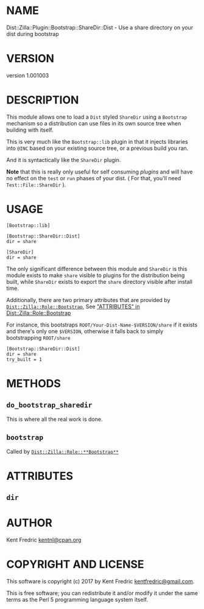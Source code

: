 # NAME

Dist::Zilla::Plugin::Bootstrap::ShareDir::Dist - Use a share directory on your dist during bootstrap

# VERSION

version 1.001003

# DESCRIPTION

This module allows one to load a `Dist` styled `ShareDir` using a `Bootstrap`
mechanism so a distribution can use files in its own source tree when building with itself.

This is very much like the `Bootstrap::lib` plugin in that it injects libraries into
`@INC` based on your existing source tree, or a previous build you ran.

And it is syntactically like the `ShareDir` plugin.

**Note** that this is really only useful for self consuming _plugins_ and will have no effect
on the `test` or `run` phases of your dist. ( For that, you'll need `Test::File::ShareDir` ).

# USAGE

    [Bootstrap::lib]

    [Bootstrap::ShareDir::Dist]
    dir = share

    [ShareDir]
    dir = share

The only significant difference between this module and `ShareDir` is this module exists to make `share` visible to
plugins for the distribution being built, while `ShareDir` exists to export the `share` directory visible after install time.

Additionally, there are two primary attributes that are provided by [`Dist::Zilla::Role::Bootstrap`](https://metacpan.org/pod/Dist::Zilla::Role::Bootstrap), See ["ATTRIBUTES" in Dist::Zilla::Role::Bootstrap](https://metacpan.org/pod/Dist::Zilla::Role::Bootstrap#ATTRIBUTES)

For instance, this bootstraps `ROOT/Your-Dist-Name-$VERSION/share` if it exists and there's only one `$VERSION`,
otherwise it falls back to simply bootstrapping `ROOT/share`

    [Bootstrap::ShareDir::Dist]
    dir = share
    try_built = 1

# METHODS

## `do_bootstrap_sharedir`

This is where all the real work is done.

## `bootstrap`

Called by [`Dist::Zilla::Role::**Bootstrap**`](https://metacpan.org/pod/Dist::Zilla::Role::Bootstrap)

# ATTRIBUTES

## `dir`

# AUTHOR

Kent Fredric <kentnl@cpan.org>

# COPYRIGHT AND LICENSE

This software is copyright (c) 2017 by Kent Fredric <kentfredric@gmail.com>.

This is free software; you can redistribute it and/or modify it under
the same terms as the Perl 5 programming language system itself.
